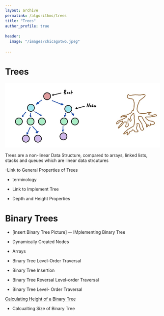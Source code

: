 ```yaml
---
layout: archive
permalink: /algorithms/trees
title: "Trees"
author_profile: true

header:
  image: "/images/chicagotwo.jpeg"
  
---
```


# Trees

![inserting an Image](/images/tree/general_tree.jpg)

Trees are a non-linear Data Structure, compared to arrays, linked lists, stacks and queues which are linear data strcutures



-Link to General Properties of Trees
 - terminology

- Link to Implement Tree

 - Depth and Height Properties
 

# Binary Trees

- [insert Binary Tree Picture]
-- IMplementing Binary Tree

 - Dynamically Created Nodes
 - Arrays
- Binary Tree Level-Order Traversal

- Binary Tree Insertion

- Binary Tree Reversal Level-order Traversal

- Binary Tree Level- Order Traversal

[Calculating Height of a Binary Tree](https://devintheengineer.com/algorithms/trees/height_of_tree)

- Calcualting Size of Binary Tree